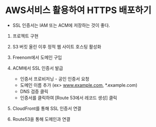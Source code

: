 # AWS서비스 활용하여 HTTPS 배포하기
- SSL 인증서는 IAM 또는 ACM에 저장하는 것이 좋다.

1. 프로젝트 구현
2. S3 버킷 올린 이후 정적 웹 사이트 호스팅 활성화
3. Freenom에서 도메인 구입
4. ACM에서 SSL 인증서 발급

   - 인증서 프로비저닝 - 공인 인증서 요청
   - 도메인 이름 추가 (ex> www.example.com, \*.example.com)
   - DNS 검증 클릭
   - 인증서를 클릭하여 [Route 53에서 레코드 생성] 클릭

5. CloudFront를 통해 SSL 인증서 연결
6. Route53을 통해 도메인과 연결
